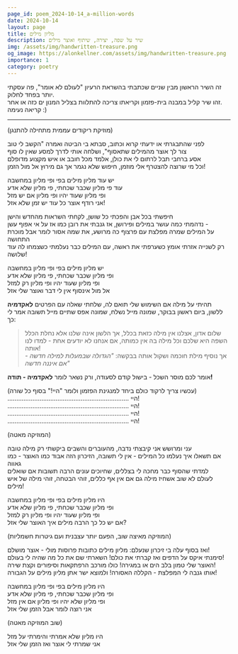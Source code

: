 ```yaml
---
page_id: poem_2024-10-14_a-million-words
date: 2024-10-14
layout: page
title: מליון מילים
description: שיר על שפה, יצירה, שיתוף ואוצר מילים
img: /assets/img/handwritten-treasure.png
og_image: https://alonkellner.com/assets/img/handwritten-treasure.png
importance: 1
category: poetry
---
```


זה השיר הראשון מבין שניים שכתבתי בהשראת הרעיון "לעולם לא אומר", פה עסקתי יותר בפחד לחלוק.  
זהו שיר קליל במבנה בית-פזמון וקריאתו צריכה להתלוות בצליל המנון ים כזה או אחר.  
קריאה נעימה :)

---

(מוזיקת ריקודים עממית מתחילה להתנגן)

לפני שהתבגרתי או ידעתי קרוא וכתוב, סבתא בי הביטה ואמרה "הקשב לי טוב  
צור לך אוצר מהמילים שתאסוף", ושלחה אותי לדרך למסע שאין לו סוף  
אסע ברחבי תבל לרתום לי את כולן, אלמד מכל חובב או איש מקצוע מדופלם  
וכל מי שרוצה להצטרף אלי מוזמן, חיפוש שלא נגמר אך גם מירוץ אל מול הזמן!

יש עוד מליון מילים בפי ופי מליון במחשבה  
עוד פי מליון שכבר שכחתי, פי מליון שלא אדע  
ופי מליון שעוד יהיו ופי מליון אם יש מזל  
אני רודף אוצר כל עוד יש זמן שלא אזל!

חיפשתי בכל אבן והפכתי כל שושן, לקחתי השראות מהחדש והישן  
נדהמתי כמה עושר במילים ופירושן, אז גנבתי את רובן כמו אז על אי אפוף עשן -  
על המילים שמרה מפלצת עם פרצוף כה מרושע, את שמה אסור לומר אבל מוכרת התחושה  
רק לשנייה אזרתי אומץ כשערפתי את ראשה, עם המילים כבר נעלמתי כשצמחו לה עוד שלושה!

יש מליון מילים בפי ופי מליון במחשבה  
ופי מליון שכבר שכחתי, פי מליון שלא אדע  
ופי מליון שעוד יהיו ופי מליון רק למזל  
אל מול אינסוף אין לי דבר ואוצר שלי אזל

תהיתי על מילה אם השימוש שלי תואם לה, שלחתי שאלה עם הפרטים **לאקדמיה**  
ללשון, ביום ראשון בבוקר, שמונה מייל נשלח, שמונה אפס שתיים מייל תשובה אמר לי כך:

> שלום אדון, אצלנו אין מילה כזאת בכלל, אך הלשון אינה שלנו אלא נחלת הכלל  
> השפה היא שלכם וכל מילה בה אין כמותה, אם אנחנו לא יודעים אחת - למדו לנו אותה!  
> אך נוסיף מילת חוכמה ושקול אותה בבקשה: _"הגדולה שבמעלות למילה חדשה - אם איננה חדשה"_

אומר לכם מוסר השכל - בישול קודם לסעודה, ורק נשאר לומר **לאקדמיה - תודה!**

(עכשיו צריך לרקוד כולם ביחד למנגינת הפזמון ולומר "היי!" בסוף כל שורה)  
.................................................................... היי!  
.................................................................... היי!  
.................................................................... היי!  
.................................................................... היי!

(המוזיקה מאטה)

עני ומרושש אני קיבצתי נדבה, מהעוברים והשבים ביקשתי רק מילה טובה  
אם תשאלו איך נעלמו כל המילים - אין לי תשובה, הזיכרון הזה אבוד כמו האוצר - כמו גאווה  
למדתי שהסוף כבר מחכה לי בצללים, שחיוכים עונים הרבה תשובות אם שואלים  
לעולם לא שוב אשחיז מילה גם אם אין אף כללים, זוהי הבטחה, זוהי מילה של איש מילים!

היו מליון מילים בפי ופי מליון במחשבה  
ופי מליון שכבר שכחתי, פי מליון שלא אדע  
ופי מליון שעוד יהיו ופי מליון רק למזל  
אם יש כל כך הרבה מילים איך האוצר שלי אזל?

(המוזיקה מאיצה שוב, הפעם יותר עצבנית ועם גיטרות חשמליות)

ואז בסוף עלה בי זיכרון שנעלם: מליון מילים כתובות פרוסות מולי - אוצר מושלם!  
סימנתי איקס על הדפים ואז קברתי את כולם! השארתי שם את כל מה שהיה לי בעולם!  
האוצר שלי טמון בלב הים או במגירה! כולו מורכב הרפתקאות וסיפורים וקצת שירה!  
אותו גנבה לי המפלצת - הקללה האסורה! ולמוצא ישר אתן מליון מילים על הגבורה!

היו מליון מילים בפי ופי מליון במחשבה  
ופי מליון שכבר שכחתי, פי מליון שלא אדע  
ופי מליון שלא יהיו ופי מליון אם אין מזל  
אני רוצה לומר אבל הזמן שלי אזל

(שוב המוזיקה מאטה)

היו מליון שלא אמרתי והימרתי על מזל  
אני שמרתי לי אוצר ואז הזמן שלי אזל
